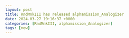 ```yaml
---
layout: post
title: RndMnkIII has released alphamission_Analogizer
date: 2024-03-27 19:16:37 +0000
categories: [RndMnkIII, alphamission_Analogizer]
tags: [new]
---
```


